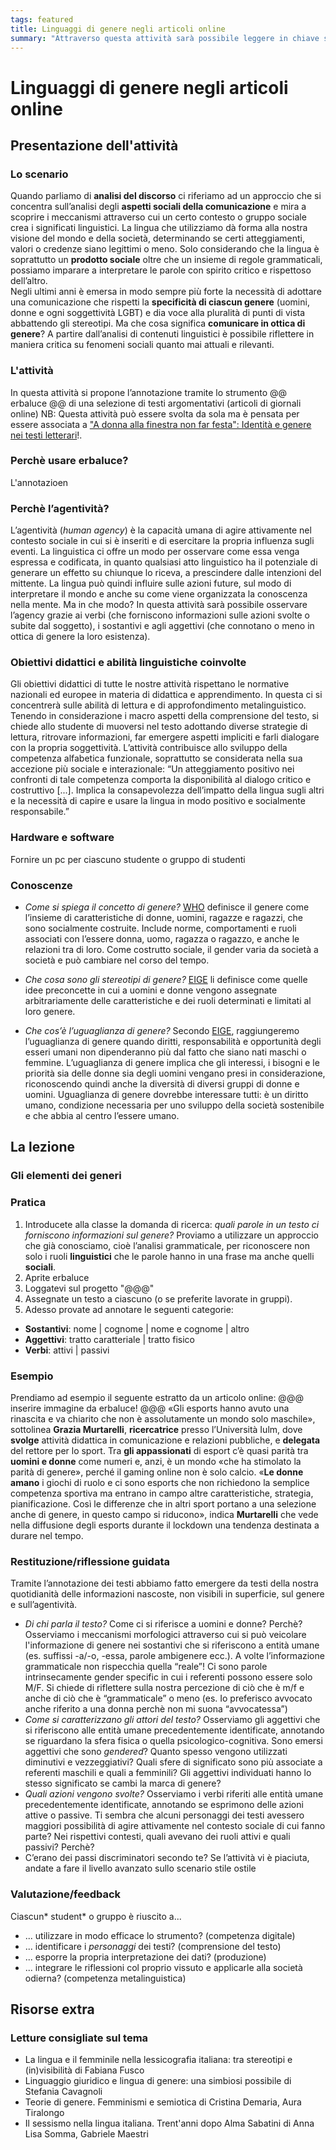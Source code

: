 ```yaml
---
tags: featured
title: Linguaggi di genere negli articoli online
summary: "Attraverso questa attività sarà possibile leggere in chiave sociolinguistica alcuni articoli di giornali online con particolare attenzione al discorso di genere."
---
```

# Linguaggi di genere negli articoli online

## Presentazione dell'attività

<div class="accordion">

### Lo scenario 
Quando parliamo di **analisi del discorso** ci riferiamo ad un approccio che si concentra sull’analisi degli **aspetti sociali della comunicazione** e mira a scoprire i meccanismi attraverso cui un certo contesto o gruppo sociale crea i significati linguistici. 
La lingua che utilizziamo dà forma alla nostra visione del mondo e della società, determinando se certi atteggiamenti, valori o credenze siano legittimi o meno. Solo considerando che la lingua è soprattutto un **prodotto sociale** oltre che un insieme di regole grammaticali, possiamo imparare a interpretare le parole con spirito critico e rispettoso dell’altro.  
Negli ultimi anni è emersa in modo sempre più forte la necessità di adottare una comunicazione che rispetti la **specificità di ciascun genere** (uomini, donne e ogni soggettività LGBT) e dia voce alla pluralità di punti di vista abbattendo gli stereotipi. 
Ma che cosa significa **comunicare in ottica di genere**? A partire dall’analisi di contenuti linguistici è possibile riflettere in maniera critica su fenomeni sociali quanto mai attuali e rilevanti.

### L'attività
In questa attività si propone l’annotazione tramite lo strumento @@ erbaluce @@ di una selezione di testi argomentativi (articoli di giornali online) 
NB: Questa attività può essere svolta da sola ma è pensata per essere associata a <a href="activity/oltre-il-testo-i-malavoglia" target="_blank">"A donna alla finestra non far festa": Identità e genere nei testi letterari</a>!. 

<div class="accordion-panel">
<h3 class="accordion-header">Perchè usare erbaluce?</h3>
<div class="accordion-body">
L'annotazioen
</div>
</div>

<div class="accordion-panel">
<h3 class="accordion-header">Perchè l’agentività?</h3>
<div class="accordion-body">

L’agentività (*human agency*) è la capacità umana di agire attivamente nel contesto sociale in cui si è inseriti e di esercitare la propria influenza sugli eventi. La linguistica ci offre un modo per osservare come essa venga espressa e codificata, in quanto qualsiasi atto linguistico ha il potenziale di generare un effetto su chiunque lo riceva, a prescindere dalle intenzioni del mittente. La lingua può quindi influire sulle azioni future, sul modo di interpretare il mondo e anche su come viene organizzata la conoscenza nella mente. Ma in che modo? 
In questa attività sarà possibile osservare l’agency grazie ai verbi (che forniscono informazioni sulle azioni svolte o subite dal soggetto), i sostantivi e agli aggettivi (che connotano o meno in ottica di genere la loro esistenza). 
</div>
</div>

<div class="accordion-panel">
<h3 class="accordion-header">Obiettivi didattici e abilità linguistiche coinvolte</h3>
<div class="accordion-body">

Gli obiettivi didattici di tutte le nostre attività rispettano le normative nazionali ed europee in materia di didattica e apprendimento. 
In questa ci si concentrerà sulle abilità di lettura e di approfondimento metalinguistico. 
Tenendo in considerazione i macro aspetti della comprensione del testo, si chiede allo studente di muoversi nel testo adottando diverse strategie di lettura, ritrovare informazioni, far emergere aspetti impliciti e farli dialogare con la propria soggettività. 
L’attività contribuisce allo sviluppo della competenza alfabetica funzionale, soprattutto se considerata nella sua accezione più sociale e interazionale: “Un atteggiamento positivo nei confronti di tale competenza comporta la disponibilità al dialogo critico e costruttivo [...]. Implica la consapevolezza dell’impatto della lingua sugli altri e la necessità di capire e usare la lingua in modo positivo e socialmente responsabile.”
</div>
</div>

<div class="accordion-panel">
<h3 class="accordion-header">Hardware e software</h3>
<div class="accordion-body">

Fornire un pc per ciascuno studente o gruppo di studenti

</div>
</div>

<div class="accordion-panel">
<h3 class="accordion-header">Conoscenze</h3>
<div class="accordion-body">

- *Come si spiega il concetto di genere?* <a href="https://www.who.int/health-topics/gender#tab=tab_1" target="_blank">WHO</a> definisce il genere come l’insieme di caratteristiche di donne, uomini, ragazze e ragazzi, che sono socialmente costruite. Include norme, comportamenti e ruoli associati con l’essere donna, uomo, ragazza o ragazzo, e anche le relazioni tra di loro. Come costrutto sociale, il gender varia da società a società e può cambiare nel corso del tempo. 

- *Che cosa sono gli stereotipi di genere?* <a href="https://eige.europa.eu/thesaurus/terms/1222" target="_blank">EIGE</a> li definisce come quelle idee preconcette in cui a uomini e donne vengono assegnate arbitrariamente delle caratteristiche e dei ruoli determinati e limitati al loro genere.

- *Che cos’è l’uguaglianza di genere?* Secondo <a href="https://eige.europa.eu/thesaurus/terms/1168" target="_blank">EIGE</a>, raggiungeremo l’uguaglianza di genere quando diritti, responsabilità e opportunità degli esseri umani non dipenderanno più dal fatto che siano nati maschi o femmine. L’uguaglianza di genere implica che gli interessi, i bisogni e le priorità sia delle donne sia degli uomini vengano presi in considerazione, riconoscendo quindi anche la diversità di diversi gruppi di donne e uomini. Uguaglianza di genere dovrebbe interessare tutti: è un diritto umano, condizione necessaria per uno sviluppo della società sostenibile e che abbia al centro l’essere umano.
</div>
</div>


## La lezione

<div class="accordion-panel">
<h3 class="accordion-header">Gli elementi dei generi</h3>
<div class="accordion-body">

### Pratica
1. Introducete alla classe la domanda di ricerca: *quali parole in un testo ci forniscono informazioni sul genere?* Proviamo a utilizzare un approccio che già conosciamo, cioè l’analisi grammaticale, per riconoscere non solo i ruoli **linguistici** che le parole hanno in una frase ma anche quelli **sociali**. 
2. Aprite erbaluce
3. Loggatevi sul progetto "@@@"
4. Assegnate un testo a ciascuno (o se preferite lavorate in gruppi). 
5. Adesso provate ad annotare le seguenti categorie: 
- **Sostantivi**: nome | cognome | nome e cognome | altro
- **Aggettivi**: tratto caratteriale | tratto fisico
- **Verbi**: attivi | passivi

### Esempio
Prendiamo ad esempio il seguente estratto da un articolo online: 
@@@ inserire immagine da erbaluce! @@@ 
«Gli esports hanno avuto una rinascita e va chiarito che non è assolutamente un mondo solo maschile», sottolinea **Grazia Murtarelli**, **ricercatrice** presso l’Università Iulm, dove **svolge** attività didattica in comunicazione e relazioni pubbliche, e **delegata** del rettore per lo sport. Tra **gli appassionati** di esport c’è quasi parità tra **uomini e donne** come numeri e, anzi, è un mondo «che ha stimolato la parità di genere», perché il gaming online non è solo calcio. «**Le donne amano** i giochi di ruolo e ci sono esports che non richiedono la semplice competenza sportiva ma entrano in campo altre caratteristiche, strategia, pianificazione. Così le differenze che in altri sport portano a una selezione anche di genere, in questo campo si riducono», indica **Murtarelli** che vede nella diffusione degli esports durante il lockdown una tendenza destinata a durare nel tempo. 


### Restituzione/riflessione guidata
Tramite l’annotazione dei testi abbiamo fatto emergere da testi della nostra quotidianità delle informazioni nascoste, non visibili in superficie, sul genere e sull’agentività.
- *Di chi parla il testo?* Come ci si riferisce a uomini e donne? Perchè? Osserviamo i meccanismi morfologici attraverso cui si può veicolare l'informazione di genere nei sostantivi che si riferiscono a entità umane (es. suffissi -a/-o, -essa, parole ambigenere ecc.). A volte l’informazione grammaticale non rispecchia quella “reale”! Ci sono parole intrinsecamente gender specific in cui i referenti possono essere solo M/F. Si chiede di riflettere sulla nostra percezione di ciò che è m/f e anche di ciò che è “grammaticale” o meno (es. Io preferisco avvocato anche riferito a una donna perchè non mi suona “avvocatessa”)
- *Come si caratterizzano gli attori del testo?* Osserviamo gli aggettivi che si riferiscono alle entità umane precedentemente identificate, annotando se riguardano la sfera fisica o quella psicologico-cognitiva. Sono emersi aggettivi che sono *gendered*? Quanto spesso vengono utilizzati diminutivi e vezzeggiativi? Quali sfere di significato sono più associate a referenti maschili e quali a femminili? Gli aggettivi individuati hanno lo stesso significato se cambi la marca di genere? 
- *Quali azioni vengono svolte?* Osserviamo i verbi riferiti alle entità umane precedentemente identificate, annotando se esprimono delle azioni attive o passive. Ti sembra che alcuni personaggi dei testi avessero maggiori possibilità di agire attivamente nel contesto sociale di cui fanno parte? Nei rispettivi contesti, quali avevano dei ruoli attivi e quali passivi? Perchè? 
- C’erano dei passi discriminatori secondo te? Se l’attività vi è piaciuta, andate a fare il livello avanzato sullo scenario stile ostile


### Valutazione/feedback
Ciascun* student* o gruppo è riuscito a...
- ... utilizzare in modo efficace lo strumento? (competenza digitale)
- ... identificare i *personaggi* dei testi? (comprensione del testo)
- ... esporre la propria interpretazione dei dati? (produzione)
- ... integrare le riflessioni col proprio vissuto e applicarle alla società odierna? (competenza metalinguistica)

</div>
</div>

## Risorse extra

### Letture consigliate sul tema
- La lingua e il femminile nella lessicografia italiana: tra stereotipi e (in)visibilità di Fabiana Fusco
- Linguaggio giuridico e lingua di genere: una simbiosi possibile di Stefania Cavagnoli 
- Teorie di genere. Femminismi e semiotica di Cristina Demaria, Aura Tiralongo
- Il sessismo nella lingua italiana. Trent'anni dopo Alma Sabatini di Anna Lisa Somma, Gabriele Maestri
</div>